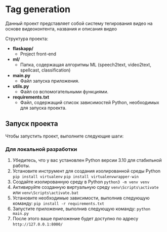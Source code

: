# Tag generation

Данный проект представляет собой систему тегирования видео на основе видеоконтента, названия и описания видео

Структура проекта:

- **flaskapp/**
  - Project front-end
- **ml/**
  - Папка, содержащая алгоритмы ML (speech2text, video2text, spellcast, classification)
- **main.py**
  - Файл запуска приложения.
- **utils.py**
  - Файл со вспомогательными функциями.
- **requirements.txt**
  - Файл, содержащий список зависимостей Python, необходимых для запуска проекта.

## Запуск проекта

Чтобы запустить проект, выполните следующие шаги:

### **Для локальной разработки**
1. Убедитесь, что у вас установлен Python версии 3.10 для стабильной работы.
2. Установите инструмент для создания изолированной среды Python 
`pip install virtualenv`
`pip install virtualenvwrapper-win`
3. Создайте изолированную среду в Python 
`python3 -m venv venv`
4. Активируйте созданную виртуальную среду
`venv\Scripts\activate` или `venv\Scripts\activate.bat`
5. Установите необходимые зависимости, выполнив следующую команду:
`pip install -r requirements.txt`
6. Запустите приложение, выполнив следующую команду:
`python main.py`
7. После этого ваше приложение будет доступно по адресу 
`http://127.0.0.1:8000/`
